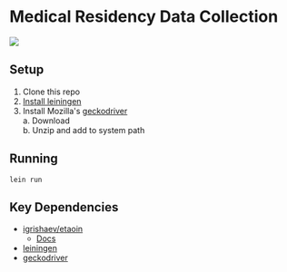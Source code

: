 # Medical Residency Data Collection

![](https://github.com/anthonyfuentes/med-res/workflows/CLJ%20Tests/badge.svg)

## Setup

1. Clone this repo
1. [Install leiningen](https://leiningen.org/#install)
1. Install Mozilla's [geckodriver](https://github.com/mozilla/geckodriver/releases)  
  a. Download  
  b. Unzip and add to system path  

## Running

`lein run`

## Key Dependencies

- [igrishaev/etaoin](https://github.com/igrishaev/etaoin)
  - [Docs](https://cljdoc.org/d/etaoin/etaoin/0.4.0/doc/readme)
- [leiningen](https://github.com/technomancy/leiningen/blob/stable/doc/TUTORIAL.md)
- [geckodriver](https://github.com/mozilla/geckodriver/releases)
